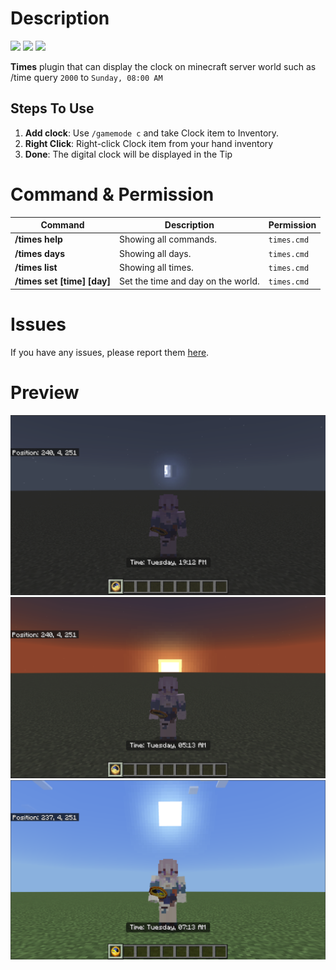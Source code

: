 # Description
[![](https://poggit.pmmp.io/shield.state/Times)](https://poggit.pmmp.io/p/Times)
[![](https://poggit.pmmp.io/shield.dl/Times)](https://poggit.pmmp.io/p/Times)
[![](https://poggit.pmmp.io/shield.api/Times)](https://poggit.pmmp.io/p/Times)

**Times** plugin that can display the clock on minecraft server world such as /time query `2000` to `Sunday, 08:00 AM`

## Steps To Use
1. **Add clock**: Use `/gamemode c` and take Clock item to Inventory.
2. **Right Click**: Right-click Clock item from your hand inventory
3. **Done**: The digital clock will be displayed in the Tip

# Command & Permission

| Command                     | Description                                                                                                                  | Permission  |
|-----------------------------|------------------------------------------------------------------------------------------------------------------------------|-------------|
| **/times help**             | Showing all commands.                                                                                                        | `times.cmd` |
| **/times days**             | Showing all days.                                                                                                            | `times.cmd` |
| **/times list**             | Showing all times.                                                                                                           | `times.cmd` |
| **/times set [time] [day]** | Set the time and day on the world.                                                                                                                        | `times.cmd` |

# Issues

If you have any issues, please report them [here](https://github.com/pixelwhiz/Times/issues/new).

# Preview

![Preview 1](https://github.com/pixelwhiz/Times/blob/master/assets/prev1.png)
![Preview 2](https://github.com/pixelwhiz/Times/blob/master/assets/prev2.png)
![Preview 3](https://github.com/pixelwhiz/Times/blob/master/assets/prev3.png)
